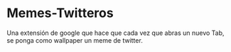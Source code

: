 # Memes-Twitteros
Una extensión de google que hace que cada vez que abras un nuevo Tab, se ponga como wallpaper un meme de twitter.
